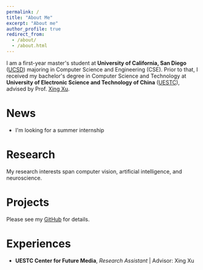 ```yaml
---
permalink: /
title: "About Me"
excerpt: "About me"
author_profile: true
redirect_from: 
  - /about/
  - /about.html
---
```


I am a first-year master's student at **University of California, San Diego** ([UCSD](https://ucsd.edu/)) majoring in Computer Science and Engineering (CSE). Prior to that, I received my bachelor's degree in Computer Science and Technology at **University of Electronic Science and Technology of China** ([UESTC](https://uestc.edu.cn)), advised by Prof. [Xing Xu](https://interxuxing.github.io/).

News
======
- I'm looking for a summer internship

Research
======
My research interests span computer vision, artificial intelligence, and neuroscience.

Projects
======
Please see my [GitHub](https://github.com/Fyy10) for details.

Experiences
======
- **UESTC Center for Future Media**, *Research Assistant* \| Advisor: Xing Xu